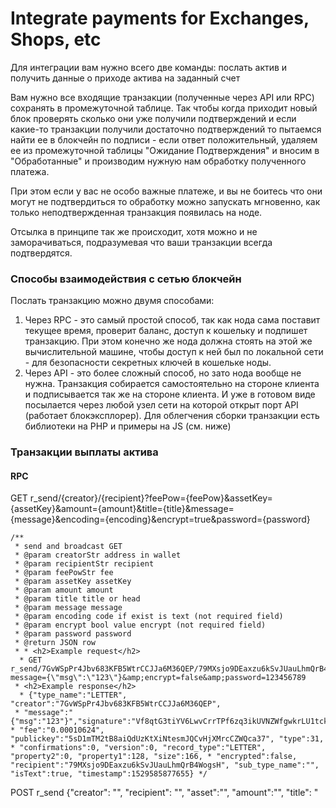 
# Integrate payments for Exchanges, Shops, etc

Для интеграции вам нужно всего две команды: послать актив и получить данные о приходе актива на заданный счет

Вам нужно все входящие транзакции (полученные через API или  RPC) сохранять в промежуточной таблице. Так чтобы когда приходит новый блок проверять сколько они уже получили подтверждений и если какие-то транзакции получили достаточно подтверждений то пытаемся найти ее в блокчейн по подписи - если ответ положительный, удаляем ее из промежуточной таблицы "Ожидание Подтверждения" и вносим в "Обработанные" и производим нужную нам обработку полученного платежа.

При этом если у вас не особо важные платеже, и вы не боитесь что они могут не подтвердиться то обработку можно запускать мгновенно, как только неподтвержденная транзакция появилась на ноде.

Отсылка в принципе так же происходит, хотя можно и не заморачиваться, подразумевая что ваши транзакции всегда подтвердятся.

### Способы взаимодействия с сетью блокчейн
Послать транзакцию можно двумя способами:
1. Через RPC - это самый простой способ, так как нода сама поставит текущее время, проверит баланс, доступ к кошельку и подпишет транзакцию. При этом конечно же нода должна стоять на этой же вычислительной машине, чтобы доступ к ней был по локальной сети - для безопасности секретных ключей в кошельке ноды.   
2. Через API - это более сложный способ, но зато нода вообще не нужна. Транзакция собирается самостоятельно на стороне клиента и подписывается так же на стороне клиента. И уже в готовом виде посылается через любой узел сети на которой открыт порт API (работает блокэксплорер). Для облегчения сборки транзакции есть библиотеки на PHP и примеры на JS (см. ниже)

### Транзакции выплаты актива

#### RPC
GET r_send/{creator}/{recipient}?feePow={feePow}&assetKey={assetKey}&amount={amount}&title={title}&message={message}&encoding={encoding}&encrypt=true&password={password}

    /**  
     * send and broadcast GET
     * @param creatorStr address in wallet  
     * @param recipientStr recipient  
     * @param feePowStr fee  
     * @param assetKey assetKey  
     * @param amount amount  
     * @param title title or head  
     * @param message message  
     * @param encoding code if exist is text (not required field)  
     * @param encrypt bool value encrypt (not required field)  
     * @param password password  
     * @return JSON row  
     * * <h2>Example request</h2>  
      * GET r_send/7GvWSpPr4Jbv683KFB5WtrCCJJa6M36QEP/79MXsjo9DEaxzu6kSvJUauLhmQrB4WogsH?message={\"msg\":\"123\"}&amp;encrypt=false&amp;password=123456789  
     * <h2>Example response</h2>  
      * {"type_name":"LETTER", "creator":"7GvWSpPr4Jbv683KFB5WtrCCJJa6M36QEP",  
     * "message":"{"msg":"123"}","signature":"Vf8qtG3tiYV6LwvCrrTPf6zq3ikUVNZWfgwkrLU1tckvEQ2Dx8qB1qLEGkX8Wqj4WVKDYZRYfJyGb3dZCTR3asz", * "fee":"0.00010624", "publickey":"5sD1mTM2tB8aiQdUzKtXiNtesmJQCvHjXMrcCZWQca37", "type":31, * "confirmations":0, "version":0, "record_type":"LETTER", "property2":0, "property1":128, "size":166, * "encrypted":false, "recipient":"79MXsjo9DEaxzu6kSvJUauLhmQrB4WogsH", "sub_type_name":"", "isText":true, "timestamp":1529585877655} */

POST r_send {\"creator\": \"<creator>\", \"recipient\": \"<recipient>\", \"asset\":\"<assetKey>\", \"amount\":\"<amount>\", \"title\": \"<title>\", \"message\": \"<message>\", \"encoding\": <encoding>, \"encrypt\": <true/false>, \"password\": \"<password>\"}

    /**  
     * send and broadcast POST r_send * @param x JSON row with all parameter  
     * @return  
      * <h2>Example request</h2>  
      * POST r_send {"creator":"79WA9ypHx1iyDJn45VUXE5gebHTVrZi2iy","recipient":"79MXsjo9DEaxzu6kSvJUauLhmQrB4WogsH",  
     * "feePow":"1","assetKey":"643","amount":"1","title":"123","message":"{"msg":"1223"}", * "encoding":"0","encrypt":"false","password":"123456789"} * * <h2>Example response</h2>  
      * {  
     *   "type_name":"SEND", "creator":"79WA9ypHx1iyDJn45VUXE5gebHTVrZi2iy", "amount":"1", "message":"{", *   "signature":"5QASfQZ8kp8VWdBh9tNJkvdZqNynPki2fMSyaRh3oWPiV8bGw49v66cAjYp1dCC5LKWUirkE9kqWm7kUanNChxsi", *   "fee":"0.00035424", "publickey":"krksTcZunJmmnXQtUoNVQhwWAXFfQ4LbCJw3Qg8THo8", "type":31, *   "confirmations":0, "version":0, "record_type":"SEND", "property2":0, "action_key":1, "head":"123", *   "property1":0, "size":169, "encrypted":false, "action_name":"PROPERTY", "recipient":"79MXsjo9DEaxzu6kSvJUauLhmQrB4WogsH", *   "backward":false, "asset":643, "sub_type_name":"PROPERTY", "isText":true, "timestamp":1529586600467 } */

### Запросы получения данных на входящие транзакции

## Другие приемы
### Активация ноды при приходе транзакций
Можно настроить так что нода сама начнет посылать внешние команды на заданный URL если в новом блоке есть транзакции присланные на счета кошелька ноды. Нода будет дергать заданную ссылку либо каждые ХХ блоков (для обновления например состояния обработки - последний обработанный блок), либо если есть входящая транзакция связанная с нашим кошельком (в том числе и исходящая). Для этого задайте в файле настроек:
+ `notify_incoming_url` - URL  
+ `notify_incoming_confirmations` - если 0 то отключает вызовы с ноды данного URL

Пример строк в файле настроек settngs.json:

    ...
    "notify_incoming_url": "http://127.0.0.1:8000/exhange/era/income",
    "notify_incoming_confirmations": 1,
    ...

Замечание: имя "localhost" нельзя использовать.


#### API
see https://app.swaggerhub.com/apis-docs/Erachain/era-api/

or SDK - [https://github.com/erachain/sdk-php](https://github.com/erachain/sdk-php)


Пример общения на языке Питон

[https://github.com/icreator/7pay_in/blob/master/modules/rpc_erachain.py](https://github.com/icreator/7pay_in/blob/master/modules/rpc_erachain.py)


> Written with [StackEdit](https://stackedit.io/).
